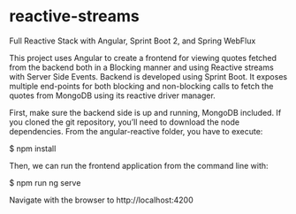# reactive-streams
 Full Reactive Stack with Angular, Sprint Boot 2, and Spring WebFlux
 
 This project uses Angular to create a frontend for viewing quotes fetched from the backend both in a Blocking manner and using Reactive streams with Server Side Events. Backend is developed using Sprint Boot. It exposes multiple end-points for both blocking and non-blocking calls to fetch the quotes from MongoDB using its reactive driver manager.
 

First, make sure the backend side is up and running, MongoDB included. If you cloned the git repository, you’ll need to download the node dependencies. From the angular-reactive folder, you have to execute:

$ npm install

Then, we can run the frontend application from the command line with:

$ npm run ng serve

Navigate with the browser to http://localhost:4200
